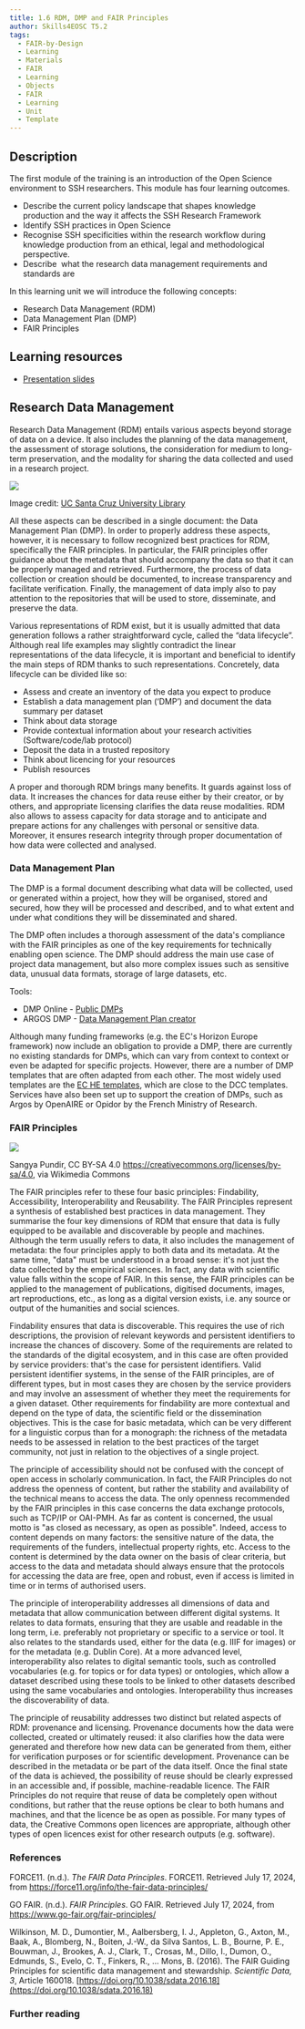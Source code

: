 ```yaml
---
title: 1.6 RDM, DMP and FAIR Principles
author: Skills4EOSC T5.2
tags:
  - FAIR-by-Design
  - Learning
  - Materials
  - FAIR
  - Learning
  - Objects
  - FAIR
  - Learning
  - Unit
  - Template
---
```

## Description

The first module of the training is an introduction of the Open Science environment to SSH researchers. This module has four learning outcomes.

- Describe the current policy landscape that shapes knowledge production and the way it affects the SSH Research Framework
- Identify SSH practices in Open Science
- Recognise SSH specificities within the research workflow during knowledge production from an ethical, legal and methodological perspective.
- Describe  what the research data management requirements and standards are

In this learning unit we will introduce the following concepts:
- Research Data Management (RDM)
- Data Management Plan (DMP)
- FAIR Principles

## Learning resources

- [Presentation slides](https://docs.google.com/presentation/d/15FcaB5vJ6f5BgULyajokv7MSLo53FnbY/edit?usp=sharing&ouid=102604071504748959042&rtpof=true&sd=true)
## Research Data Management

Research Data Management (RDM) entails various aspects beyond storage of data on a device. It also includes the planning of the data management, the assessment of storage solutions, the consideration for medium to long-term preservation, and the modality for sharing the data collected and used in a research project.

![](attachments/Research_Data_Lifecycle.jpg)

Image credit: [UC Santa Cruz University Library](https://guides.library.ucsc.edu/datamanagement)

All these aspects can be described in a single document: the Data Management Plan (DMP). In order to properly address these aspects, however, it is necessary to follow recognized best practices for RDM, specifically the FAIR principles. In particular, the FAIR principles offer guidance about the metadata that should accompany the data so that it can be properly managed and retrieved. Furthermore, the process of data collection or creation should be documented, to increase transparency and facilitate verification. Finally, the management of data imply also to pay attention to the repositories that will be used to store, disseminate, and preserve the data.


Various representations of RDM exist, but it is usually admitted that data generation follows a rather straightforward cycle, called the “data lifecycle”. Although real life examples may slightly contradict the linear representations of the data lifecycle, it is important and beneficial to identify the main steps of RDM thanks to such representations. Concretely, data lifecycle can be divided like so: 

- Assess and create an inventory of the data you expect to produce
- Establish a data management plan (‘DMP’) and document the data summary per dataset
- Think about data storage
- Provide contextual information about your research activities (Software/code/lab protocol)
- Deposit the data in a trusted repository
- Think about licencing for your resources
- Publish resources

A proper and thorough RDM brings many benefits. It guards against loss of data. It increases the chances for data reuse either by their creator, or by others, and appropriate licensing clarifies the data reuse modalities. RDM also allows to assess capacity for data storage and to anticipate and prepare actions for any challenges with personal or sensitive data. Moreover, it ensures research integrity through proper documentation of how data were collected and analysed.

### Data Management Plan

The DMP is a formal document describing what data will be collected, used or generated within a project, how they will be organised, stored and secured, how they will be processed and described, and to what extent and under what conditions they will be disseminated and shared.

The DMP often includes a thorough assessment of the data's compliance with the FAIR principles as one of the key requirements for technically enabling open science. The DMP should address the main use case of project data management, but also more complex issues such as sensitive data, unusual data formats, storage of large datasets, etc.

Tools:

- DMP Online - [Public DMPs](https://dmponline.dcc.ac.uk/public_plans)
- ARGOS DMP - [Data Management Plan creator](https://argos.openaire.eu/home)

Although many funding frameworks (e.g. the EC's Horizon Europe framework) now include an obligation to provide a DMP, there are currently no existing standards for DMPs, which can vary from context to context or even be adapted for specific projects. However, there are a number of DMP templates that are often adapted from each other. The most widely used templates are the [EC HE templates](https://ec.europa.eu/info/funding-tenders/opportunities/docs/2021-2027/horizon/temp-form/report/data-management-plan_he_en.docx), which are close to the DCC templates. Services have also been set up to support the creation of DMPs, such as Argos by OpenAIRE or Opidor by the French Ministry of Research.

### FAIR Principles

![](attachments/FAIR_data_principles.jpg)

Sangya Pundir, CC BY-SA 4.0 <https://creativecommons.org/licenses/by-sa/4.0>, via Wikimedia Commons

The FAIR principles refer to these four basic principles: Findability, Accessibility, Interoperability and Reusability. The FAIR Principles represent a synthesis of established best practices in data management. They summarise the four key dimensions of RDM that ensure that data is fully equipped to be available and discoverable by people and machines. Although the term usually refers to data, it also includes the management of metadata: the four principles apply to both data and its metadata. At the same time, "data" must be understood in a broad sense: it's not just the data collected by the empirical sciences. In fact, any data with scientific value falls within the scope of FAIR. In this sense, the FAIR principles can be applied to the management of publications, digitised documents, images, art reproductions, etc., as long as a digital version exists, i.e. any source or output of the humanities and social sciences. 

Findability ensures that data is discoverable. This requires the use of rich descriptions, the provision of relevant keywords and persistent identifiers to increase the chances of discovery. Some of the requirements are related to the standards of the digital ecosystem, and in this case are often provided by service providers: that's the case for persistent identifiers. Valid persistent identifier systems, in the sense of the FAIR principles, are of different types, but in most cases they are chosen by the service providers and may involve an assessment of whether they meet the requirements for a given dataset. Other requirements for findability are more contextual and depend on the type of data, the scientific field or the dissemination objectives. This is the case for basic metadata, which can be very different for a linguistic corpus than for a monograph: the richness of the metadata needs to be assessed in relation to the best practices of the target community, not just in relation to the objectives of a single project.

The principle of accessibility should not be confused with the concept of open access in scholarly communication. In fact, the FAIR Principles do not address the openness of content, but rather the stability and availability of the technical means to access the data. The only openness recommended by the FAIR principles in this case concerns the data exchange protocols, such as TCP/IP or OAI-PMH. As far as content is concerned, the usual motto is "as closed as necessary, as open as possible". Indeed, access to content depends on many factors: the sensitive nature of the data, the requirements of the funders, intellectual property rights, etc. Access to the content is determined by the data owner on the basis of clear criteria, but access to the data and metadata should always ensure that the protocols for accessing the data are free, open and robust, even if access is limited in time or in terms of authorised users.

The principle of interoperability addresses all dimensions of data and metadata that allow communication between different digital systems. It relates to data formats, ensuring that they are usable and readable in the long term, i.e. preferably not proprietary or specific to a service or tool. It also relates to the standards used, either for the data (e.g. IIIF for images) or for the metadata (e.g. Dublin Core). At a more advanced level, interoperability also relates to digital semantic tools, such as controlled vocabularies (e.g. for topics or for data types) or ontologies, which allow a dataset described using these tools to be linked to other datasets described using the same vocabularies and ontologies. Interoperability thus increases the discoverability of data.

The principle of reusability addresses two distinct but related aspects of RDM: provenance and licensing. Provenance documents how the data were collected, created or ultimately reused: it also clarifies how the data were generated and therefore how new data can be generated from them, either for verification purposes or for scientific development. Provenance can be described in the metadata or be part of the data itself. Once the final state of the data is achieved, the possibility of reuse should be clearly expressed in an accessible and, if possible, machine-readable licence. The FAIR Principles do not require that reuse of data be completely open without conditions, but rather that the reuse options be clear to both humans and machines, and that the licence be as open as possible. For many types of data, the Creative Commons open licences are appropriate, although other types of open licences exist for other research outputs (e.g. software).


### References



FORCE11. (n.d.). *The FAIR Data Principles*. FORCE11. Retrieved July 17, 2024, from https://force11.org/info/the-fair-data-principles/

GO FAIR. (n.d.). *FAIR Principles*. GO FAIR. Retrieved July 17, 2024, from https://www.go-fair.org/fair-principles/

Wilkinson, M. D., Dumontier, M., Aalbersberg, I. J., Appleton, G., Axton, M., Baak, A., Blomberg, N., Boiten, J.-W., da Silva Santos, L. B., Bourne, P. E., Bouwman, J., Brookes, A. J., Clark, T., Crosas, M., Dillo, I., Dumon, O., Edmunds, S., Evelo, C. T., Finkers, R., ... Mons, B. (2016). The FAIR Guiding Principles for scientific data management and stewardship. *Scientific Data, 3*, Article 160018. [https://doi.org/10.1038/sdata.2016.18](https://doi.org/10.1038/sdata.2016.18)

### Further reading

